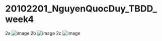 # 20102201_NguyenQuocDuy_TBDD_week4
2a
![image](https://github.com/user-attachments/assets/a5345781-53fe-4b56-a255-03060fae9a06)
2b
![image](https://github.com/user-attachments/assets/f29b976a-369f-490d-9ae8-75595a5ba75a)
2c
![image](https://github.com/user-attachments/assets/7e19688a-851c-4af8-a8c7-45077c4d25d0)
